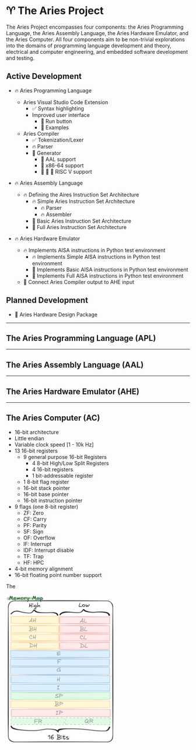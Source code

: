# ♈ The Aries Project

The Aries Project encompasses four components: the Aries Programming Language, the Aries Assembly Language, the Aries Hardware Emulator, and the Aries Computer. All four components aim to be non-trivial explorations into the domains of programming language development and theory, electrical and computer engineering, and embedded software development and testing.

## Active Development
- :fire: Aries Programming Language
    - Aries Visual Studio Code Extension
        - :white_check_mark: Syntax highlighting
        - Improved user interface
            - :ice_cube: Run button
            - :ice_cube: Examples
    - Aries Compiler
        - :white_check_mark: Tokenization/Lexer
        - :fire: Parser
        - :ice_cube: Generator
            - :ice_cube: AAL support
            - :ice_cube: x86-64 support
            - :ice_cube: :ice_cube: :ice_cube: RISC V support

- :fire: Aries Assembly Language
    - :fire: Defining the Aires Instruction Set Architecture
        - :fire: Simple Aries Instruction Set Architecture
            - :fire: Parser
            - :fire: Assembler
        - :ice_cube: Basic Aries Instruction Set Architecture
        - :ice_cube: Full Aries Instruction Set Architecture

- :fire: Aries Hardware Emulator
    - :fire: Implements AISA instructions in Python test environment
        - :fire: Implements Simple AISA instructions in Python test environment
        - :ice_cube: Implements Basic AISA instructions in Python test environment
        - :ice_cube: Implements Full AISA instructions in Python test environment
    - :ice_cube: Connect Aries Compiler output to AHE input

## Planned Development

- :ice_cube: Aries Hardware Design Package

---

## The Aries Programming Language (APL)


---
## The Aries Assembly Language (AAL)


---
## The Aries Hardware Emulator (AHE)


---
## The Aries Computer (AC)
* 16-bit architecture
* Little endian
* Variable clock speed [1 - 10k Hz]
* 13 16-bit registers
    - 9 general purpose 16-bit Registers
        + 4 8-bit High/Low Split Registers
        + 4 16-bit registers
        + 1 bit-addressable register
    - 1 8-bit flag register
    - 16-bit stack pointer
    - 16-bit base pointer
    - 16-bit instruction pointer
* 9 flags (one 8-bit register)
    - ZF: Zero 
    - CF: Carry
    - PF: Parity
    - SF: Sign
    - OF: Overflow
    - IF: Interrupt
    - IDF: Interrupt disable
    - TF: Trap
    - HF: HPC
* 4-bit memory alignment
* 16-bit floating point number support

The 

<img src="https://github.com/OrionCummings/Aries/blob/main/Resources/GitHub/memory-map.PNG?raw=true" alt="The memory layout of the Aries CPU" width="300"/>